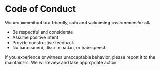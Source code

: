 # Code of Conduct

We are committed to a friendly, safe and welcoming environment for all.

- Be respectful and considerate
- Assume positive intent
- Provide constructive feedback
- No harassment, discrimination, or hate speech

If you experience or witness unacceptable behavior, please report it to the maintainers. We will review and take appropriate action.
